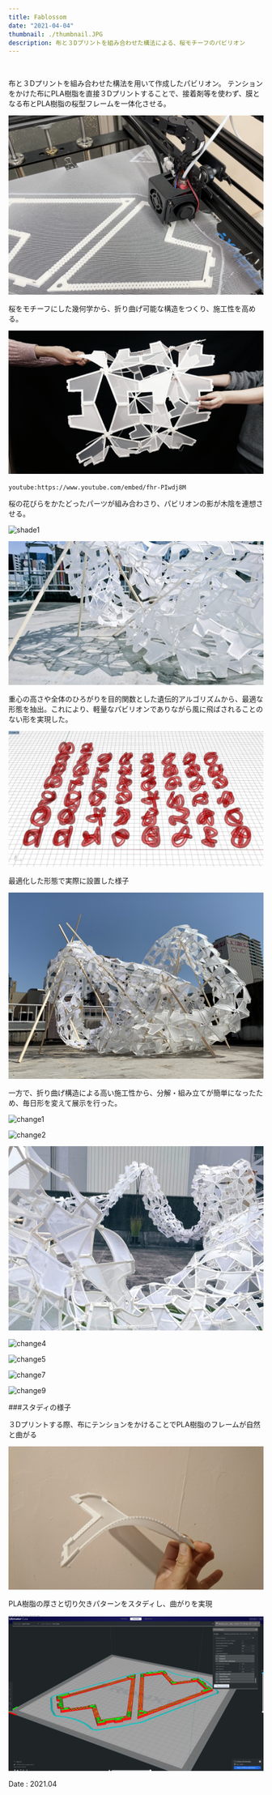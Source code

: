 ```yaml
---
title: Fablossom
date: "2021-04-04"
thumbnail: ./thumbnail.JPG
description: 布と３Dプリントを組み合わせた構法による、桜モチーフのパビリオン
---
```


<br>

布と３Dプリントを組み合わせた構法を用いて作成したパビリオン。
テンションをかけた布にPLA樹脂を直接３Dプリントすることで、接着剤等を使わず、膜となる布とPLA樹脂の桜型フレームを一体化させる。

![3dprinting](./3dprinting.png)

桜をモチーフにした幾何学から、折り曲げ可能な構造をつくり、施工性を高める。

![origami](./origami.jpg)

`youtube:https://www.youtube.com/embed/fhr-PIwdj8M`

桜の花びらをかたどったパーツが組み合わさり、パビリオンの影が木陰を連想させる。

![shade1](./shade1.jpg)

![shade2](./shade2.jpg)

重心の高さや全体のひろがりを目的関数とした遺伝的アルゴリズムから、最適な形態を抽出。これにより、軽量なパビリオンでありながら風に飛ばされることのない形を実現した。

![wallacei](./wallacei.JPG)

最適化した形態で実際に設置した様子

![optimized](./optimized.JPG)

一方で、折り曲げ構造による高い施工性から、分解・組み立てが簡単になったため、毎日形を変えて展示を行った。

![change1](./change1.png)

![change2](./change2.png)

![change3](./change3.png)

![change4](./change4.png)

![change5](./change5.png)

![change7](./change7.png)

![change9](./change9.png)

###スタディの様子

３Dプリントする際、布にテンションをかけることでPLA樹脂のフレームが自然と曲がる

![bending](./bending.jpg)

PLA樹脂の厚さと切り欠きパターンをスタディし、曲がりを実現

![pattern](./pattern.png)

Date : 2021.04
